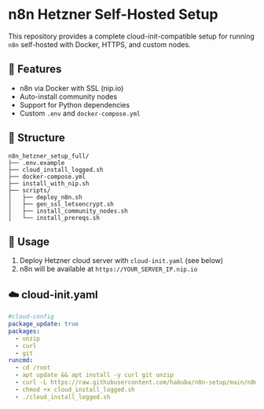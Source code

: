 # n8n Hetzner Self-Hosted Setup

This repository provides a complete cloud-init-compatible setup for running `n8n` self-hosted with Docker, HTTPS, and custom nodes.

## 🧰 Features

- n8n via Docker with SSL (nip.io)
- Auto-install community nodes
- Support for Python dependencies
- Custom `.env` and `docker-compose.yml`

## 📁 Structure

```
n8n_hetzner_setup_full/
├── .env.example
├── cloud_install_logged.sh
├── docker-compose.yml
├── install_with_nip.sh
├── scripts/
│   ├── deploy_n8n.sh
│   ├── gen_ssl_letsencrypt.sh
│   ├── install_community_nodes.sh
│   └── install_prereqs.sh
```

## 🚀 Usage

1. Deploy Hetzner cloud server with `cloud-init.yaml` (see below)
2. n8n will be available at `https://YOUR_SERVER_IP.nip.io`

## ☁️ cloud-init.yaml

```yaml
#cloud-config
package_update: true
packages:
  - unzip
  - curl
  - git
runcmd:
  - cd /root
  - apt update && apt install -y curl git unzip
  - curl -L https://raw.githubusercontent.com/habuba/n8n-setup/main/n8n_hetzner_setup_full/cloud_install_logged.sh -o cloud_install_logged.sh
  - chmod +x cloud_install_logged.sh
  - ./cloud_install_logged.sh
```

